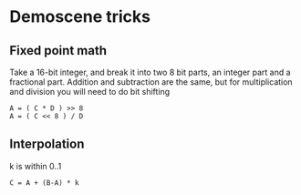 # Demoscene tricks

## Fixed point math

Take a 16-bit integer, and break it into two 8 bit parts, an integer part and a fractional part.
Addition and subtraction are the same, but for multiplication and division you will need to do bit shifting

	A = ( C * D ) >> 8
	A = ( C << 8 ) / D


## Interpolation

k is within 0..1

	C = A + (B-A) * k

